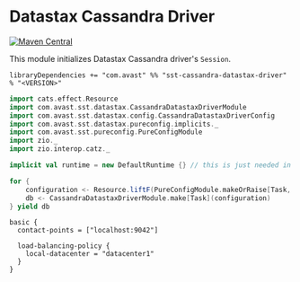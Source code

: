 # Datastax Cassandra Driver

[![Maven Central](https://img.shields.io/maven-central/v/com.avast/sst-cassandra-datastax-driver_2.12)](https://repo1.maven.org/maven2/com/avast/sst-cassandra-datastax-driver_2.12/)

This module initializes Datastax Cassandra driver's `Session`.

`libraryDependencies += "com.avast" %% "sst-cassandra-datastax-driver" % "<VERSION>"`

```scala mdoc:silent
import cats.effect.Resource
import com.avast.sst.datastax.CassandraDatastaxDriverModule
import com.avast.sst.datastax.config.CassandraDatastaxDriverConfig
import com.avast.sst.datastax.pureconfig.implicits._
import com.avast.sst.pureconfig.PureConfigModule
import zio._
import zio.interop.catz._

implicit val runtime = new DefaultRuntime {} // this is just needed in example

for {
    configuration <- Resource.liftF(PureConfigModule.makeOrRaise[Task, CassandraDatastaxDriverConfig])
    db <- CassandraDatastaxDriverModule.make[Task](configuration)
} yield db
```

```HOCON
basic {
  contact-points = ["localhost:9042"]

  load-balancing-policy {
    local-datacenter = "datacenter1"
  }
}
```